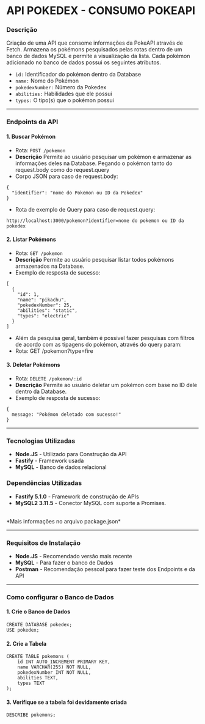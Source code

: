 # API POKEDEX - CONSUMO POKEAPI

### Descrição
Criação de uma API que consome informações da PokeAPI através de Fetch. Armazena os pokémons pesquisados pelas rotas dentro de um banco de dados MySQL e permite a visualização da lista. Cada pokémon adicionado no banco de dados possui os seguintes atributos.
- `id:` Identificador do pokémon dentro da Database
- `name:` Nome do Pokémon
- `pokedexNumber:` Número da Pokedex
- `abilities:` Habilidades que ele possui
- `types:` O tipo(s) que o pokémon possui

<hr>

### Endpoints da API
#### 1. Buscar Pokémon
- Rota: `POST /pokemon`
- **Descrição** Permite ao usuário pesquisar um pokémon e armazenar as informações deles na Database. Pegando o pokémon tanto do request.body como do request.query
- Corpo JSON para caso de request.body:
```
{
  "identifier": "nome do Pokemon ou ID da Pokedex"
}
```
- Rota de exemplo de Query para caso de request.query:
```
http://localhost:3000/pokemon?identifier=nome do pokemon ou ID da pokedex
```

#### 2. Listar Pokémons
- Rota: `GET /pokemon`
- **Descrição** Permite ao usuário pesquisar listar todos pokémons armazenados na Database.
- Exemplo de resposta de sucesso:
```
[
  {
    "id": 1,
    "name": "pikachu",
    "pokedexNumber": 25,
    "abilities": "static",
    "types": "electric"
  }
]
```
- Além da pesquisa geral, também é possivel fazer pesquisas com filtros de acordo com as tipagens do pokémon, através do query param:
- Rota: GET /pokemon?type=fire

#### 3. Deletar Pokémons
- Rota: `DELETE /pokemon/:id`
- **Descrição** Permite ao usuário deletar um pokémon com base no ID dele dentro da Database.
- Exemplo de resposta de sucesso:
```
{
  message: "Pokémon deletado com sucesso!"
}
```

<hr>

### Tecnologias Utilizadas
- **Node.JS** - Utilizado para Construção da API
- **Fastify** - Framework usada
- **MySQL** - Banco de dados relacional
### Dependências Utilizadas
- **Fastify 5.1.0** - Framework de construção de APIs
- **MySQL2 3.11.5** - Conector MySQL com suporte a Promises.
<br>
*Mais informações no arquivo package.json*

<hr>

### Requisitos de Instalação
- **Node.JS** - Recomendado versão mais recente
- **MySQL** - Para fazer o banco de Dados
- **Postman** - Recomendação pessoal para fazer teste dos Endpoints e da API

<hr>

### Como configurar o Banco de Dados

#### 1. Crie o Banco de Dados
```
CREATE DATABASE pokedex;
USE pokedex;
```

#### 2. Crie a Tabela 
```
CREATE TABLE pokemons (
    id INT AUTO_INCREMENT PRIMARY KEY,
    name VARCHAR(255) NOT NULL,
    pokedexNumber INT NOT NULL,
    abilities TEXT,
    types TEXT
);
```

#### 3. Verifique se a tabela foi devidamente criada
```
DESCRIBE pokemons;
```